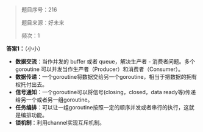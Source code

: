 > 题目序号：216
>
> 题目来源：好未来
>
> 频次：1

**答案1：**（小小）

- **数据交流**：当作并发的 buffer 或者 queue，解决生产者 - 消费者问题。多个 goroutine 可以并发当作生产者（Producer）和消费者（Consumer）。
- **数据传递**：一个goroutine将数据交给另一个goroutine，相当于把数据的拥有权托付出去。
- **信号通知**：一个goroutine可以将信号(closing，closed，data ready等)传递给另一个或者另一组goroutine。
- **任务编排**：可以让一组goroutine按照一定的顺序并发或者串行的执行，这就是编排功能。
- **锁机制**：利用channel实现互斥机制。